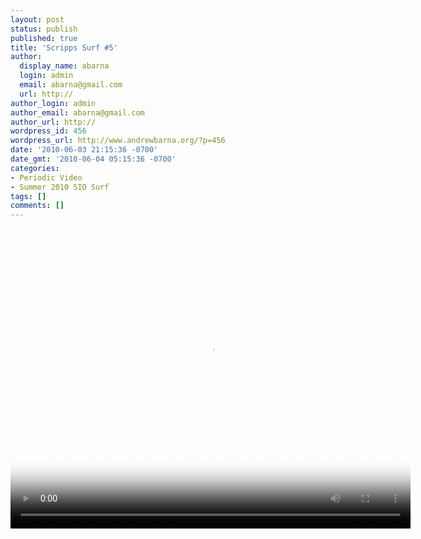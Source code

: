 ```yaml
---
layout: post
status: publish
published: true
title: 'Scripps Surf #5'
author:
  display_name: abarna
  login: admin
  email: abarna@gmail.com
  url: http://
author_login: admin
author_email: abarna@gmail.com
author_url: http://
wordpress_id: 456
wordpress_url: http://www.andrewbarna.org/?p=456
date: '2010-06-03 21:15:36 -0700'
date_gmt: '2010-06-04 05:15:36 -0700'
categories:
- Periodic Video
- Summer 2010 SIO Surf
tags: []
comments: []
---
```

<p><video controls height='480px' width='640px' poster="http:&#47;&#47;www.andrewbarna.org&#47;media&#47;video&#47;sio_20100603&#47;sio_20100603.jpg"><br />
	<source src="http:&#47;&#47;www.andrewbarna.org&#47;media&#47;video&#47;sio_20100603&#47;sio_20100603.m4v"  type='video&#47;mp4'><br />
	<source src="http:&#47;&#47;www.andrewbarna.org&#47;media&#47;video&#47;sio_20100603&#47;sio_20100603.3gp"  type='video&#47;3gpp'><br />
	<source src="http:&#47;&#47;www.andrewbarna.org&#47;media&#47;video&#47;sio_20100603&#47;sio_20100603.ogg" type='video&#47;ogg'><br />
	If you are viewing this on Facebook you need to <a href="http:&#47;&#47;www.andrewbarna.org&#47;">go to my website<&#47;a> to actually view the video.<br &#47;><br &#47;>If you are at my website and you are seeing this, your browser does not support the <a href="http:&#47;&#47;en.wikipedia.org&#47;wiki&#47;HTML5_video">HTML5 Video tag<&#47;a>. You may <a href="http:&#47;&#47;www.andrewbarna.org&#47;media&#47;video&#47;sio_20100603&#47;sio_20100603.m4v">download the video<&#47;a> instead.<br />
<&#47;video></p>
